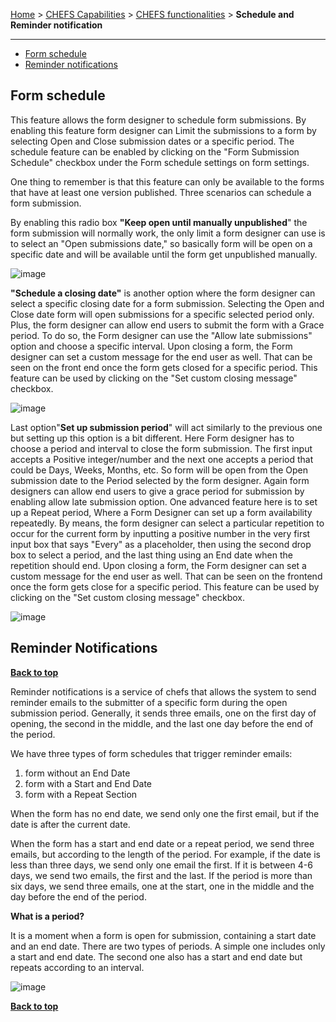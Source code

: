 [Home](.) > [CHEFS Capabilities](CHEFS-Capabilities) > [CHEFS functionalities](CHEFS-functionalities) > **Schedule and Reminder notification**
***


- [Form schedule](#Form-schedule)
- [Reminder notifications](#Reminder-notifications)

## Form schedule 

This feature allows the form designer to schedule form submissions. By enabling this feature form designer can Limit the submissions to a form by selecting Open and Close submission dates or a specific period. The schedule feature can be enabled by clicking on the "Form Submission Schedule" checkbox under the Form schedule settings on form settings. 

One thing to remember is that this feature can only be available to the forms that have at least one version published. Three scenarios can schedule a form submission.

By enabling this radio box **"Keep open until manually unpublished**" the form submission will normally work, the only limit a form designer can use is to select an "Open submissions date," so basically form will be open on a specific date and will be available until the form get unpublished manually.

![image](https://user-images.githubusercontent.com/87393930/228070850-0a3e995b-0d44-4d9f-8185-96476a8fc8ad.png)


**"Schedule a closing date"** is another option where the form designer can select a specific closing date for a form submission. Selecting the Open and Close date form will open submissions for a specific selected period only. Plus, the form designer can allow end users to submit the form with a Grace period. To do so, the Form designer can use the "Allow late submissions" option and choose a specific interval.
Upon closing a form, the Form designer can set a custom message for the end user as well. That can be seen on the front end once the form gets closed for a specific period. This feature can be used by clicking on the "Set custom closing message" checkbox.

![image](https://user-images.githubusercontent.com/87393930/228072100-ea2cafa9-51b8-44a8-b3f6-77d5691d1004.png)



Last option"**Set up submission period**" will act similarly to the previous one but setting up this option is a bit different. Here Form designer has to choose a period and interval to close the form submission. The first input accepts a Positive integer/number and the next one accepts a period that could be Days, Weeks, Months, etc. So form will be open from the Open submission date to the Period selected by the form designer. Again form designers can allow end users to give a grace period for submission by enabling allow late submission option.
One advanced feature here is to set up a Repeat period, Where a Form Designer can set up a form availability repeatedly. By means, the form designer can select a particular repetition to occur for the current form by inputting a positive number in the very first input box that says "Every" as a placeholder, then using the second drop box to select a period, and the last thing using an End date when the repetition should end.
Upon closing a form, the Form designer can set a custom message for the end user as well. That can be seen on the frontend once the form gets close for a specific period. This feature can be used by clicking on the "Set custom closing message" checkbox.

![image](https://user-images.githubusercontent.com/87393930/228071730-1f26536f-cc92-476f-8b1f-892f9d8224f7.png)

## Reminder Notifications
**[Back to top](#top)**

Reminder notifications is a service of chefs that allows the system to send reminder emails to the submitter of a specific form during the open submission period. Generally, it sends three emails, one on the first day of opening, the second in the middle, and the last one day before the end of the period.

We have three types of form schedules that trigger reminder emails:

1. form without an End Date
1. form with a Start and End Date
1. form with a Repeat Section

When the form has no end date, we send only one the first email, but if the date is after the current date.

When the form has a start and end date or a repeat period, we send three emails, but according to the length of the period. For example, if the date is less than three days, we send only one email the first. If it is between 4-6 days, we send two emails, the first and the last. If the period is more than six days, we send three emails, one at the start, one in the middle and the day before the end of the period. 

**What is a period?**

It is a moment when a form is open for submission, containing a start date and an end date. There are two types of periods. A simple one includes only a start and end date. The second one also has a start and end date but repeats according to an interval. 

![image](https://user-images.githubusercontent.com/87393930/228076441-5696820c-79de-43b7-9316-a9e9b55f15de.png)

**[Back to top](#top)**